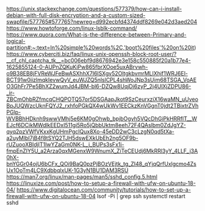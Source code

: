 https://unix.stackexchange.com/questions/577379/how-can-i-install-debian-with-full-disk-encryption-and-a-custom-sized-swapfile/577765#577765?newreg=d992ecbfd4374ddf8269e042d3aed204
https://www.howtoforge.com/linux-lsblk-command/
https://www.quora.com/What-is-the-difference-between-Primary-and-logical-partition#:~:text=In%20simple%20words%2C,'boot%20files'%20on%20it)
https://www.cyberciti.biz/faq/linux-unix-openssh-block-root-user/?__cf_chl_captcha_tk__=bc006ebf9d8676942e3e158c550885f20a1b77e4-1625855124-0-AUPnZQKuKiPw865fbrXOoe5uxABrvwh-o9B38EB8jFVReWJFeBwASXhhX7I6lSXgv52OltgkbvmrMLlXhjf1WRJ6El-BCT91w0iizlmqkIevwQyV_euWJZQ5nlslCPL4shWoJNp3sUim68TSGA_VoAEO3GhFr7Pe5BhXZ2wumJd4JBM-bl6-DZQw8UqjDi6zyP_2j4UlXjZDPU86-_ir-ZBCmOhbRZfmcqCHQPOTQ57or5DSGAapJkot9SzCeurxziX16waMN_uUveoBpJUQWzcUknFQYJ2_rxhfoPGkQX4wUkWv1EECkzKnVGgnT0jdt2TBixtrZVhPGlp-WVBBhHDknh9swwVMhj5e6KM0gOhwb_bpjbOgyh5VQcDhGiPkHRRflT__WEJcf6DCikMWdlkEEDxI511gi5Ro5jQbbUktm8eeh72F4QAslbm0ZdJgYZ-qyq2pzVWfVKxxKgUHmPgcIQux8Xo-45eDD2wC3cLzgN0qd5tXa-a2uyMlbI7jB4f8tSYQ2TJH5dswEXkUbEh2ng5OF9b-rUZuooXBIdjlT1IwYZaGm0NK-L_j_BUPs3sFx1i-fmpEnZIY5U_a2Arza0qxMGenxW9WnumX_ZiTeCEUdj6MkRRl3yY_4LLF_j3A0hX-bnYGGr04ojU6bCFx_QOi9BaQ0pzPjBOzVEjtk_tg_ZI48_qYjqQrfUxlgcmo4ZsUx1OoTm4LC9XdbbqlxUK-1G3yN1BU1DAM3RSU
https://man7.org/linux/man-pages/man5/sshd_config.5.html
https://linuxize.com/post/how-to-setup-a-firewall-with-ufw-on-ubuntu-18-04/
https://www.digitalocean.com/community/tutorials/how-to-set-up-a-firewall-with-ufw-on-ubuntu-18-04
lsof -Pi | grep ssh
systemctl restart sshd
